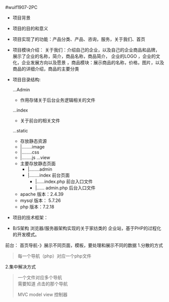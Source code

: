 #wuif1907-2PC
  * 项目背景 
   * 项目的目的和意义
   * 项目实现了的功能：产品分类、产品、咨询，服务，关于我们、首页
   * 项目模块介绍： 关于我们：介绍自己的企业，以及自己的企业商品和品牌，
     展示了企业的名称，简介，商品名称，商品简介，
     企业的LOGO ，企业的文化，企业发展方向以及愿景 
       ，商品模块：展示商品的名称，价格，图片，以及商品的详细介绍，商品的主要分类
 * 项目目录结构:
 
    ...Admin
    * 作用存储关于后台业务逻辑相关的文件
    
    ...index
    * 关于前台的相关文件
    
    ...static
    * 存放静态资源
    *  |........image
    *  |........css
     * |........js
    ...view
    * 主要存放静态页面
        *  |........admin
        *  |........index  前台页面
           * |......index.php 前台入口文件
           * |...... admin.php 后台入口文件
    * apache    版本：2.4.39
     * mysql     版本： 5.7.26
     * php       版本：7.2.18
  * 项目的技术框架：
   * B/S架构  浏览器/服务器架构实现的关于家纺类的
   企业站，基于PHP的过程化的开发模式。
   
   前台：
   首页导航-》展示不同页面，模板，要处理和展示不同的数据
   1.分散的方式 
   > 每一个导航（php）对应一个php文件

   2.集中解决方式
   > 一个文件对应多个导航    
> 需要知道 点击的那个导航     
>
>
>MVC   model   view   控制器   
            